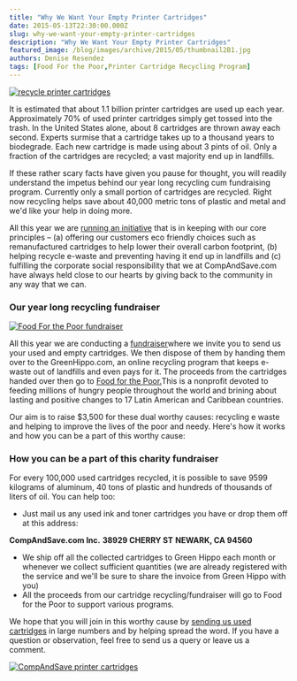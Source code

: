 ```yaml
---
title: "Why We Want Your Empty Printer Cartridges"
date: 2015-05-13T22:30:00.000Z
slug: why-we-want-your-empty-printer-cartridges
description: "Why We Want Your Empty Printer Cartridges"
featured_image: /blog/images/archive/2015/05/thumbnail2B1.jpg
authors: Denise Resendez
tags: [Food For the Poor,Printer Cartridge Recycling Program]
---
```


[![recycle printer cartridges](/blog/images/empty-cartridge-banner.jpg "Why We Want Your Empty Printer Cartridges ")](/blog/images/empty-cartridge-banner.jpg)

It is estimated that about 1.1 billion printer cartridges are used up each year. Approximately 70% of used printer cartridges simply get tossed into the trash. In the United States alone, about 8 cartridges are thrown away each second. Experts surmise that a cartridge takes up to a thousand years to biodegrade. Each new cartridge is made using about 3 pints of oil. Only a fraction of the cartridges are recycled; a vast majority end up in landfills.

If these rather scary facts have given you pause for thought, you will readily understand the impetus behind our year long recycling cum fundraising program. Currently only a small portion of cartridges are recycled. Right now recycling helps save about 40,000 metric tons of plastic and metal and we'd like your help in doing more.

All this year we are [running an initiative](https://www.compandsave.com) that is in keeping with our core principles – (a) offering our customers eco friendly choices such as remanufactured cartridges to help lower their overall carbon footprint, (b) helping recycle e-waste and preventing having it end up in landfills and (c) fulfilling the corporate social responsibility that we at CompAndSave.com have always held close to our hearts by giving back to the community in any way that we can.

### Our year long recycling fundraiser

[![Food For the Poor fundraiser](/blog/images/05-07-2015-2.png "Recycle printer cartridges for Food For the Poor, Inc.!")](/blog/images/05-07-2015-2.png)

All this year we are conducting a [fundraiser](https://www.compandsave.com)where we invite you to send us your used and empty cartridges. We then dispose of them by handing them over to the GreenHippo.com, an online recycling program that keeps e-waste out of landfills and even pays for it. The proceeds from the cartridges handed over then go to [Food for the Poor.](https://foodforthepoor.org/)This is a nonprofit devoted to feeding millions of hungry people throughout the world and brining about lasting and positive changes to 17 Latin American and Caribbean countries.

Our aim is to raise $3,500 for these dual worthy causes: recycling e waste and helping to improve the lives of the poor and needy. Here's how it works and how you can be a part of this worthy cause:

### How you can be a part of this charity fundraiser

For every 100,000 used cartridges recycled, it is possible to save 9599 kilograms of aluminum, 40 tons of plastic and hundreds of thousands of liters of oil. You can help too:

* Just mail us any used ink and toner cartridges you have or drop them off at this address:

**CompAndSave.com Inc.**
**38929 CHERRY ST**
**NEWARK, CA 94560**

* We ship off all the collected cartridges to Green Hippo each month or whenever we collect sufficient quantities (we are already registered with the service and we'll be sure to share the invoice from Green Hippo with you)
* All the proceeds from our cartridge recycling/fundraiser will go to Food for the Poor to support various programs.

We hope that you will join in this worthy cause by [sending us used cartridges](https://www.compandsave.com) in large numbers and by helping spread the word. If you have a question or observation, feel free to send us a query or leave us a comment.

[![CompAndSave printer cartridges](/blog/images/728x90-2.png "Shop Ink and Toner with CompAndSave ")](https://www.compandsave.com/)
